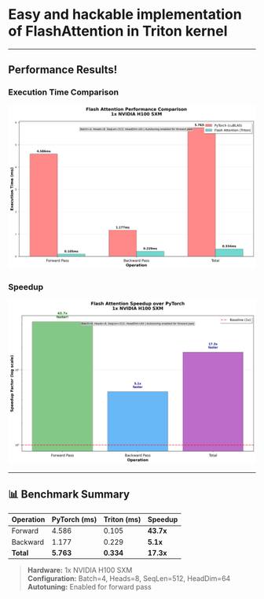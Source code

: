 

# Easy and hackable implementation of FlashAttention in Triton kernel

---

##  Performance Results!

### Execution Time Comparison
<p align="center">
  <img src="data/flash_attention_execution_times.png" width="600"/>
</p>

### Speedup  
<p align="center">
  <img src="data/flash_attention_speedup.png" width="600"/>
</p>

---

## 📊 Benchmark Summary

| Operation | PyTorch (ms) | Triton (ms) | **Speedup** |
|-----------|--------------|-------------|-------------|
| Forward   | 4.586        | 0.105       | **43.7x**   |
| Backward  | 1.177        | 0.229       | **5.1x**    |
| **Total** | **5.763**    | **0.334**   | **17.3x**   |

> **Hardware:** 1x NVIDIA H100 SXM  
> **Configuration:** Batch=4, Heads=8, SeqLen=512, HeadDim=64  
> **Autotuning:** Enabled for forward pass
